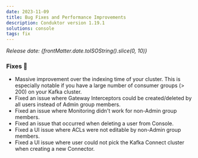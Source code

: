 ```yaml
---
date: 2023-11-09
title: Bug Fixes and Performance Improvements
description: Conduktor version 1.19.1
solutions: console
tags: fix
---
```


*Release date: {frontMatter.date.toISOString().slice(0, 10)}*

### Fixes 🔨

- Massive improvement over the indexing time of your cluster. This is especially notable if you have a large number of consumer groups (> 200) on your Kafka cluster.
- Fixed an issue where Gateway Interceptors could be created/deleted by all users instead of Admin group members.
- Fixed an issue where Monitoring didn't work for non-Admin group members.
- Fixed an issue that occurred when deleting a user from Console.
- Fixed a UI issue where ACLs were not editable by non-Admin group members.
- Fixed a UI issue where user could not pick the Kafka Connect cluster when creating a new Connector.
